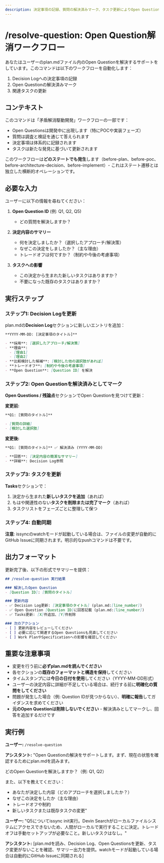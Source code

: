 ```yaml
---
description: 決定事項の記録、質問の解決済みマーク、タスク更新によりOpen Question解消ワークフローを自動化
---
```


# /resolve-question: Open Question解消ワークフロー

あなたはユーザーのplan.mdファイル内のOpen Questionを解決するサポートをしています。このコマンドは以下のワークフローを自動化します：
1. Decision Logへの決定事項の記録
2. Open Questionの解決済みマーク
3. 関連タスクの更新

## コンテキスト

このコマンドは「矛盾解消駆動開発」ワークフローの一部です：
- Open Questionsは開発中に出現します（特にPOCや実装フェーズ）
- 質問は調査と検証を通じて答えられます
- 決定事項は体系的に記録されます
- タスクは新たな発見に基づいて更新されます

このワークフローは**どのステートでも発生**します（before-plan、before-poc、before-architecture-decision、before-implement）- これはステート遷移とは独立した横断的オペレーションです。

## 必要な入力

ユーザーに以下の情報を尋ねてください：

1. **Open Question ID** (例: Q1, Q2, Q5)
   - どの質問を解決しますか？

2. **決定内容のサマリー**
   - 何を決定しましたか？（選択したアプローチ/解決策）
   - なぜこの決定をしましたか？（主な理由）
   - トレードオフは何ですか？（制約や今後の考慮事項）

3. **タスクへの影響**
   - この決定から生まれた新しいタスクはありますか？
   - 不要になった既存のタスクはありますか？

## 実行ステップ

### ステップ1: Decision Logを更新

plan.mdの**Decision Log**セクションに新しいエントリを追加：

```markdown
**YYYY-MM-DD: [決定事項のタイトル]**

- **採用**: [選択したアプローチ/解決策]
- **理由**:
  - [理由1]
  - [理由2]
- **比較検討した候補**: [検討した他の選択肢があれば]
- **トレードオフ**: [制約や今後の考慮事項]
- **Open Question**: [Question ID] を解決
```

### ステップ2: Open Questionを解決済みとしてマーク

**Open Questions / 残論点**セクションでOpen Questionを見つけて更新：

**変更前:**
```markdown
**Q1: [質問のタイトル]**

- [質問の詳細]
- [検討した選択肢]
```

**変更後:**
```markdown
**Q1: [質問のタイトル]** ✅ 解決済み (YYYY-MM-DD)

- **回答**: [決定内容の簡潔なサマリー]
- **詳細**: Decision Log参照
```

### ステップ3: タスクを更新

**Tasks**セクションで：

1. 決定から生まれた**新しいタスクを追加**（あれば）
2. もはや関連性のない**タスクを削除または完了マーク**（あれば）
3. タスクリストをフェーズごとに整理して保つ

### ステップ4: 自動同期

**注意**: issyncのwatchモードが起動している場合は、ファイルの変更が自動的にGitHub Issueに同期されます。明示的なpushコマンドは不要です。

## 出力フォーマット

更新完了後、以下の形式でサマリーを提供：

```markdown
## /resolve-question 実行結果

### 解決したOpen Question
- [Question ID]: [質問のタイトル]

### 更新内容
- ✅ Decision Log更新: [決定事項のタイトル] (plan.md:[line_number])
- ✅ Open Question [Question ID]に回答記載 (plan.md:[line_number])
- ✅ Tasks更新: [X]件追加、[Y]件削除

### 次のアクション
- [ ] 更新内容をレビューしてください
- [ ] 必要に応じて関連するOpen Questionsも見直してください
- [ ] Work PlanやSpecificationへの影響を確認してください
```

## 重要な注意事項

- 変更を行う前に**必ずplan.mdを読んでください**
- 各セクションの**既存のフォーマットと構造を保持**してください
- タイムスタンプには**今日の日付を使用**してください（YYYY-MM-DD形式）
- ユーザーの決定内容に詳細が不足している場合は、続行する前に**明確化の質問をしてください**
- 問題が発生した場合（例: Question IDが見つからない）、**明確に報告**してガイダンスを求めてください
- **元のOpen Questionは削除しないでください** - 解決済みとしてマークし、回答を追加するだけです

## 実行例

**ユーザー:** `/resolve-question`

**アシスタント:** "Open Questionの解決をサポートします。まず、現在の状態を確認するためにplan.mdを読みます。

どのOpen Questionを解決しますか？（例: Q1, Q2）

また、以下を教えてください：
- あなたが決定した内容（どのアプローチを選択しましたか？）
- なぜこの決定をしたか（主な理由）
- トレードオフや制約
- 新しいタスクまたは既存タスクの変更"

**ユーザー:** "Q5についてissync init実行。Devin Searchがローカルファイルシステムにアクセスできないため、人間がローカルで実行することに決定。トレードオフは手動セットアップが必要なこと。新しいタスクはなし。"

**アシスタント:** [plan.mdを読み、Decision Log、Open Questionsを更新、タスク変更がないことを確認、サマリー出力を提供。watchモードが起動している場合は自動的にGitHub Issueに同期される]

